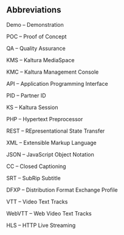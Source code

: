 ## Abbreviations

Demo – Demonstration

POC – Proof of Concept

QA – Quality Assurance

KMS – Kaltura MediaSpace

KMC – Kaltura Management Console

API – Application Programming Interface

PID – Partner ID

KS – Kaltura Session

PHP – Hypertext Preprocessor

REST – REpresentational State Transfer

XML – Extensible Markup Language

JSON – JavaScript Object Notation

CC – Closed Captioning

SRT – SubRip Subtitle

DFXP – Distribution Format Exchange Profile

VTT – Video Text Tracks

WebVTT – Web Video Text Tracks

HLS – HTTP Live Streaming
